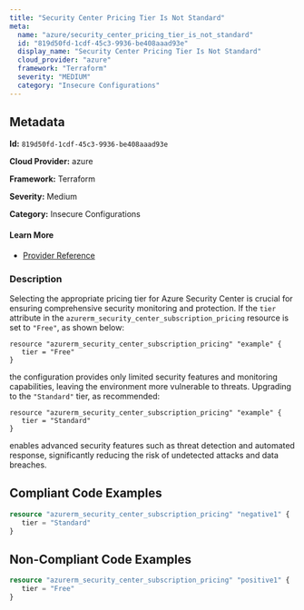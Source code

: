 ```yaml
---
title: "Security Center Pricing Tier Is Not Standard"
meta:
  name: "azure/security_center_pricing_tier_is_not_standard"
  id: "819d50fd-1cdf-45c3-9936-be408aaad93e"
  display_name: "Security Center Pricing Tier Is Not Standard"
  cloud_provider: "azure"
  framework: "Terraform"
  severity: "MEDIUM"
  category: "Insecure Configurations"
---
```

## Metadata

**Id:** `819d50fd-1cdf-45c3-9936-be408aaad93e`

**Cloud Provider:** azure

**Framework:** Terraform

**Severity:** Medium

**Category:** Insecure Configurations

#### Learn More

 - [Provider Reference](https://registry.terraform.io/providers/hashicorp/azurerm/latest/docs/resources/security_center_subscription_pricing)

### Description

 Selecting the appropriate pricing tier for Azure Security Center is crucial for ensuring comprehensive security monitoring and protection. If the `tier` attribute in the `azurerm_security_center_subscription_pricing` resource is set to `"Free"`, as shown below:

```
resource "azurerm_security_center_subscription_pricing" "example" {
   tier = "Free"
}
```

the configuration provides only limited security features and monitoring capabilities, leaving the environment more vulnerable to threats. Upgrading to the `"Standard"` tier, as recommended:

```
resource "azurerm_security_center_subscription_pricing" "example" {
   tier = "Standard"
}
```

enables advanced security features such as threat detection and automated response, significantly reducing the risk of undetected attacks and data breaches.


## Compliant Code Examples
```terraform
resource "azurerm_security_center_subscription_pricing" "negative1" {
   tier = "Standard"
}
```
## Non-Compliant Code Examples
```terraform
resource "azurerm_security_center_subscription_pricing" "positive1" {
   tier = "Free"
}
```